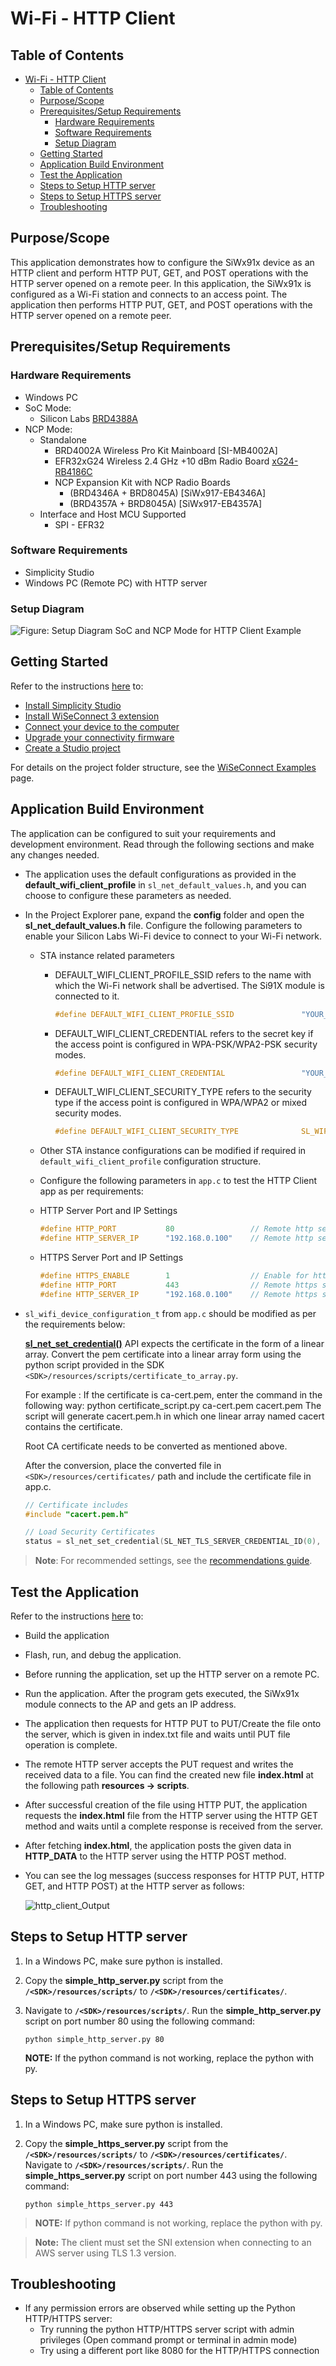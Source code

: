 # Wi-Fi - HTTP Client

## Table of Contents

- [Wi-Fi - HTTP Client](#wi-fi---http-client)
  - [Table of Contents](#table-of-contents)
  - [Purpose/Scope](#purposescope)
  - [Prerequisites/Setup Requirements](#prerequisitessetup-requirements)
    - [Hardware Requirements](#hardware-requirements)
    - [Software Requirements](#software-requirements)
    - [Setup Diagram](#setup-diagram)
  - [Getting Started](#getting-started)
  - [Application Build Environment](#application-build-environment)
  - [Test the Application](#test-the-application)
  - [Steps to Setup HTTP server](#steps-to-setup-http-server)
  - [Steps to Setup HTTPS server](#steps-to-setup-https-server)
  - [Troubleshooting](#troubleshooting)

## Purpose/Scope

This application demonstrates how to configure the SiWx91x device as an HTTP client and perform HTTP PUT, GET, and POST operations with the HTTP server opened on a remote peer. In this application, the SiWx91x is configured as a Wi-Fi station and connects to an access point. The application then performs HTTP PUT, GET, and POST operations with the HTTP server opened on a remote peer.

## Prerequisites/Setup Requirements

### Hardware Requirements

- Windows PC
- SoC Mode:
  - Silicon Labs [BRD4388A](https://www.silabs.com/)
- NCP Mode:
  - Standalone
    - BRD4002A Wireless Pro Kit Mainboard [SI-MB4002A]
    - EFR32xG24 Wireless 2.4 GHz +10 dBm Radio Board [xG24-RB4186C](https://www.silabs.com/development-tools/wireless/xg24-rb4186c-efr32xg24-wireless-gecko-radio-board?tab=overview)
    - NCP Expansion Kit with NCP Radio Boards
      - (BRD4346A + BRD8045A) [SiWx917-EB4346A]
      - (BRD4357A + BRD8045A) [SiWx917-EB4357A]
  - Interface and Host MCU Supported
    - SPI - EFR32 

### Software Requirements

- Simplicity Studio
- Windows PC (Remote PC) with HTTP server

### Setup Diagram

  ![Figure: Setup Diagram SoC and NCP Mode for HTTP Client Example](resources/readme/http_client_soc_ncp.png)

## Getting Started

Refer to the instructions [here](https://docs.silabs.com/wiseconnect/latest/wiseconnect-getting-started/) to:

- [Install Simplicity Studio](https://docs.silabs.com/wiseconnect/latest/wiseconnect-developers-guide-developing-for-silabs-hosts/#install-simplicity-studio)
- [Install WiSeConnect 3 extension](https://docs.silabs.com/wiseconnect/latest/wiseconnect-developers-guide-developing-for-silabs-hosts/#install-the-wi-se-connect-3-extension)
- [Connect your device to the computer](https://docs.silabs.com/wiseconnect/latest/wiseconnect-developers-guide-developing-for-silabs-hosts/#connect-si-wx91x-to-computer)
- [Upgrade your connectivity firmware ](https://docs.silabs.com/wiseconnect/latest/wiseconnect-developers-guide-developing-for-silabs-hosts/#update-si-wx91x-connectivity-firmware)
- [Create a Studio project ](https://docs.silabs.com/wiseconnect/latest/wiseconnect-developers-guide-developing-for-silabs-hosts/#create-a-project)

For details on the project folder structure, see the [WiSeConnect Examples](https://docs.silabs.com/wiseconnect/latest/wiseconnect-examples/#example-folder-structure) page.

## Application Build Environment

The application can be configured to suit your requirements and development environment. Read through the following sections and make any changes needed.

- The application uses the default configurations as provided in the **default_wifi_client_profile** in ``sl_net_default_values.h``, and you can choose to configure these parameters as needed.
- In the Project Explorer pane, expand the **config** folder and open the **sl_net_default_values.h** file. Configure the following parameters to enable your Silicon Labs Wi-Fi device to connect to your Wi-Fi network.

  - STA instance related parameters

    - DEFAULT_WIFI_CLIENT_PROFILE_SSID refers to the name with which the Wi-Fi network shall be advertised. The Si91X module is connected to it.

      ```c
      #define DEFAULT_WIFI_CLIENT_PROFILE_SSID               "YOUR_AP_SSID"      
      ```

    - DEFAULT_WIFI_CLIENT_CREDENTIAL refers to the secret key if the access point is configured in WPA-PSK/WPA2-PSK security modes.

      ```c
      #define DEFAULT_WIFI_CLIENT_CREDENTIAL                 "YOUR_AP_PASSPHRASE" 
      ```

    - DEFAULT_WIFI_CLIENT_SECURITY_TYPE refers to the security type if the access point is configured in WPA/WPA2 or mixed security modes.

      ```c
      #define DEFAULT_WIFI_CLIENT_SECURITY_TYPE              SL_WIFI_WPA2 
      ```
  
  - Other STA instance configurations can be modified if required in `default_wifi_client_profile` configuration structure.
  
  - Configure the following parameters in ``app.c`` to test the HTTP Client app as per requirements:

  - HTTP Server Port and IP Settings

    ```c
    #define HTTP_PORT           80                 // Remote http server port
    #define HTTP_SERVER_IP      "192.168.0.100"    // Remote http server IP address
    ```

  - HTTPS Server Port and IP Settings

    ```c
    #define HTTPS_ENABLE        1                  // Enable for https server
    #define HTTP_PORT           443                // Remote https server port
    #define HTTP_SERVER_IP      "192.168.0.100"    // Remote https server IP address
    ```

- `sl_wifi_device_configuration_t` from `app.c` should be modified as per the requirements below:

  **[sl_net_set_credential()](https://docs.silabs.com/wiseconnect/3.0.13/wiseconnect-api-reference-guide-nwk-mgmt/net-credential-functions#sl-net-set-credential)** API expects the certificate in the form of a linear array. Convert the pem certificate into a linear array form using the python script provided in the SDK `<SDK>/resources/scripts/certificate_to_array.py`.

   For example : If the certificate is ca-cert.pem, enter the command in the following way:
   python certificate_script.py ca-cert.pem cacert.pem
   The script will generate cacert.pem.h in which one linear array named cacert contains the certificate.

  Root CA certificate needs to be converted as mentioned above.

  After the conversion, place the converted file in `<SDK>/resources/certificates/` path and include the certificate file in app.c.

  ```c
  // Certificate includes
  #include "cacert.pem.h"
  
  // Load Security Certificates
  status = sl_net_set_credential(SL_NET_TLS_SERVER_CREDENTIAL_ID(0), SL_NET_SIGNING_CERTIFICATE, cacert, sizeof(cacert) - 1);
  ```

> **Note**: For recommended settings, see the [recommendations guide](https://docs.silabs.com/wiseconnect/latest/wiseconnect-developers-guide-prog-recommended-settings/).

## Test the Application

Refer to the instructions [here](https://docs.silabs.com/wiseconnect/latest/wiseconnect-getting-started/) to:

- Build the application
- Flash, run, and debug the application.

- Before running the application, set up the HTTP server on a remote PC.

- Run the application. After the program gets executed, the SiWx91x module connects to the AP and gets an IP address.

- The application then requests for HTTP PUT to PUT/Create the file onto the server, which is given in index.txt file and waits until PUT file operation is complete.

- The remote HTTP server accepts the PUT request and writes the received data to a file. You can find the created new file **index.html** at the following path **resources → scripts**.

- After successful creation of the file using HTTP PUT, the application requests the **index.html** file from the HTTP server using the HTTP GET method and waits until a complete response is received from the server.

- After fetching **index.html**, the application posts the given data in **HTTP_DATA** to the HTTP server using the HTTP POST method.

- You can see the log messages (success responses for HTTP PUT, HTTP GET, and HTTP POST) at the HTTP server as follows:


  ![http_client_Output](resources/readme/http_client_output.png)

## Steps to Setup HTTP server

1. In a Windows PC, make sure python is installed.
2. Copy the **simple_http_server.py** script from the **`/<SDK>/resources/scripts/`** to **`/<SDK>/resources/certificates/`**.
3. Navigate to **`/<SDK>/resources/scripts/`**. Run the **simple_http_server.py** script on port number 80 using the following command:

   `python simple_http_server.py 80`

   **NOTE:** If the python command is not working, replace the python with py.

## Steps to Setup HTTPS server

1. In a Windows PC, make sure python is installed.
2. Copy the **simple_https_server.py** script from the **`/<SDK>/resources/scripts/`** to **`/<SDK>/resources/certificates/`**.
Navigate to **`/<SDK>/resources/scripts/`**. Run the **simple_https_server.py** script on port number 443 using the following command:

   `python simple_https_server.py 443`

  > **NOTE:** If python command is not working, replace the python with py.
  
  > **Note:** The client must set the SNI extension when connecting to an AWS server using TLS 1.3 version.

## Troubleshooting

- If any permission errors are observed while setting up the Python HTTP/HTTPS server:
  - Try running the python HTTP/HTTPS server script with admin privileges (Open command prompt or terminal in admin mode)
  - Try using a different port like 8080 for the HTTP/HTTPS connection
